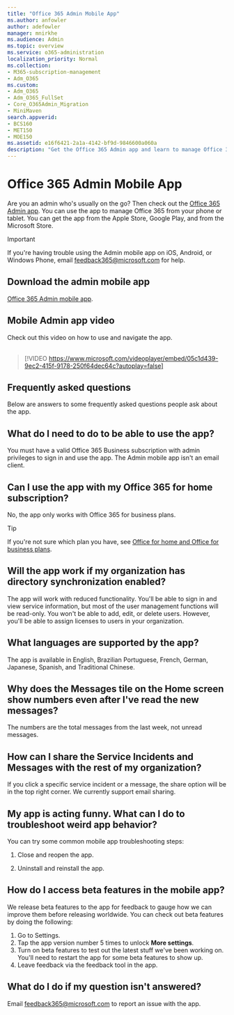```yaml
---
title: "Office 365 Admin Mobile App"
ms.author: anfowler
author: adefowler
manager: mnirkhe
ms.audience: Admin
ms.topic: overview
ms.service: o365-administration
localization_priority: Normal
ms.collection: 
- M365-subscription-management 
- Adm_O365
ms.custom:
- Adm_O365
- Adm_O365_FullSet
- Core_O365Admin_Migration
- MiniMaven
search.appverid:
- BCS160
- MET150
- MOE150
ms.assetid: e16f6421-2a1a-4142-bf9d-9846600a060a
description: "Get the Office 365 Admin app and learn to manage Office 365 from your phone or tablet."
---
```


# Office 365 Admin Mobile App

Are you an admin who's usually on the go? Then check out the [Office 365 Admin app](https://go.microsoft.com/fwlink/?LinkID=627216). You can use the app to manage Office 365 from your phone or tablet. You can get the app from the Apple Store, Google Play, and from the Microsoft Store.
  
> [!IMPORTANT]
> If you're having trouble using the Admin mobile app on iOS, Android, or Windows Phone, email feedback365@microsoft.com for help. 
  
## Download the admin mobile app

[Office 365 Admin mobile app](https://go.microsoft.com/fwlink/?LinkID=627216).
  
## Mobile Admin app video

Check out this video on how to use and navigate the app.
<br/><br/> 
> [!VIDEO https://www.microsoft.com/videoplayer/embed/05c1d439-9ec2-415f-9178-250f64dec64c?autoplay=false]
  
## Frequently asked questions

Below are answers to some frequently asked questions people ask about the app.
  
## What do I need to do to be able to use the app?

You must have a valid Office 365 Business subscription with admin privileges to sign in and use the app. The Admin mobile app isn't an email client.
  
## Can I use the app with my Office 365 for home subscription?

No, the app only works with Office 365 for business plans. 
  
> [!TIP]
> If you're not sure which plan you have, see [Office for home and Office for business plans](https://support.office.com/article/28cbc8cf-1332-4f04-9123-9b660abb629e.aspx). 
  
## Will the app work if my organization has directory synchronization enabled?

The app will work with reduced functionality. You'll be able to sign in and view service information, but most of the user management functions will be read-only. You won't be able to add, edit, or delete users. However, you'll be able to assign licenses to users in your organization.
  
## What languages are supported by the app?

The app is available in English, Brazilian Portuguese, French, German, Japanese, Spanish, and Traditional Chinese.
  
## Why does the Messages tile on the Home screen show numbers even after I've read the new messages?

The numbers are the total messages from the last week, not unread messages.
  
## How can I share the Service Incidents and Messages with the rest of my organization?

If you click a specific service incident or a message, the share option will be in the top right corner. We currently support email sharing.
  
## My app is acting funny. What can I do to troubleshoot weird app behavior?

You can try some common mobile app troubleshooting steps:
  
1. Close and reopen the app.
    
2. Uninstall and reinstall the app.
    
## How do I access beta features in the mobile app?

We release beta features to the app for feedback to gauge how we can improve them before releasing worldwide. You can check out beta features by doing the following:
  
1. Go to Settings.
2. Tap the app version number 5 times to unlock **More settings**.
3. Turn on beta features to test out the latest stuff we've been working on. You'll need to restart the app for some beta features to show up.
4. Leave feedback via the feedback tool in the app.
    
## What do I do if my question isn't answered?

Email feedback365@microsoft.com to report an issue with the app.
  

